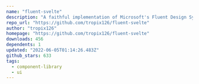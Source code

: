 ```yaml
---
name: "fluent-svelte"
description: "A faithful implementation of Microsoft's Fluent Design System in Svelte."
repo_url: "https://github.com/tropix126/fluent-svelte"
author: "tropix126"
homepage: "https://github.com/tropix126/fluent-svelte"
downloads: 456
dependents: 1
updated: "2022-06-05T01:14:26.483Z"
github_stars: 633
tags: 
  - component-library
  - ui
---
```

